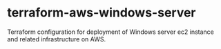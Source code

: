 # terraform-aws-windows-server
Terraform configuration for deployment of Windows server ec2 instance and related infrastructure on AWS.
